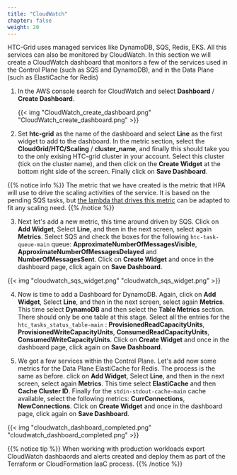 ```yaml
---
title: "CloudWatch"
chapter: false
weight: 20
---
```


HTC-Grid uses managed services like DynamoDB, SQS, Redis, EKS. All this services can also be monitored by CloudWatch. In this section we will create a CloudWatch dashboard that monitors a few of the services used in the Control Plane (such as SQS and DynamoDB), and in the Data Plane (such as ElastiCache for Redis)


1. In the AWS console search for CloudWatch and select **Dashboard** / **Create Dashboard**. 

    {{< img "CloudWatch_create_dashboard.png" "CloudWatch_create_dashboard.png" >}}

2. Set **htc-grid** as the name of the dashboard and select **Line** as the first widget to add to the dashboard. In the metric section, select the **CloudGrid/HTC/Scaling** / **cluster_name**, and finally this should take you to the only exising HTC-grid cluster in your account. Select this cluster (tick on the cluster name), and then click on the **Create Widget** at the bottom right side of the screen. Finally click on **Save Dashboard**.

{{% notice info %}}
The metric that we have created is the metric that HPA will use to drive the scaling activities of the service. It is based on the pending SQS tasks, but [the lambda that drives this metric](https://github.com/awslabs/aws-htc-grid/tree/main/source/compute_plane/python/lambda/scaling_metrics) can be adapted to fit any scaling need.
{{% /notice %}}


3. Next let's add a new metric, this time around driven by SQS. Click on **Add Widget**, Select **Line**, and then in the next screen, select again **Metrics**. Select SQS and check the boxes for the following `htc-task-queue-main` queue: **ApproximateNumberOfMessagesVisible**, **ApproximateNumberOfMessagesDelayed** and **NumberOfMessagesSent**. Click on **Create Widget** and once in the dashboard page, click again on **Save Dashboard**.

{{< img "cloudwatch_sqs_widget.png" "cloudwatch_sqs_widget.png" >}}


4. Now is time to add a Dashboard for DynamoDB. Again, click on **Add Widget**, Select **Line**, and then in the next screen, select again **Metrics**. This time select **DynamoDB** and then select the **Table Metrics** section. There should only be one table at this stage. Select all the entries for the `htc_tasks_status_table-main` : **ProvisionedReadCapacityUnits**, **ProvisionedWriteCapacityUnits**, **ConsumedReadCapacityUnits**, **ConsumedWriteCapacityUnits**. Click on **Create Widget** and once in the dashboard page, click again on **Save Dashboard**.

5. We got a few services within the Control Plane. Let's add now some metrics for the Data Plane ElastiCache for Redis. The process is the same as before. click on **Add Widget**, Select **Line**, and then in the next screen, select again **Metrics**. This time select **ElastiCache** and then **Cache Cluster ID**. Finally for the `stdin-stdout-cache-main` cache available, select the following metrics: **CurrConnections**, **NewConnections**. Click on **Create Widget** and once in the dashboard page, click again on **Save Dashboard**.

{{< img "cloudwatch_dashboard_completed.png" "cloudwatch_dashboard_completed.png" >}}


{{% notice tip %}}
When working with production workloads export CloudWatch dashbaords and alerts created and deploy them as part of the Terraform or CloudFormation IaaC process.
{{% /notice %}}
